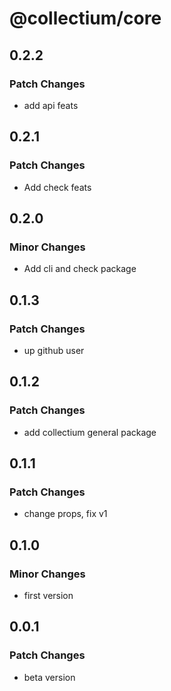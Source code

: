 # @collectium/core

## 0.2.2

### Patch Changes

- add api feats

## 0.2.1

### Patch Changes

- Add check feats

## 0.2.0

### Minor Changes

- Add cli and check package

## 0.1.3

### Patch Changes

- up github user

## 0.1.2

### Patch Changes

- add collectium general package

## 0.1.1

### Patch Changes

- change props, fix v1

## 0.1.0

### Minor Changes

- first version

## 0.0.1

### Patch Changes

- beta version
